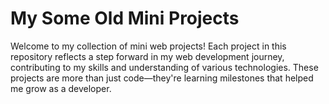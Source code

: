 <h1>My Some Old Mini Projects</h1>
<p>Welcome to my collection of mini web projects! Each project in this repository reflects a step forward in my web development journey, contributing to my skills and understanding of various technologies. These projects are more than just code—they're learning milestones that helped me grow as a developer.</p>
